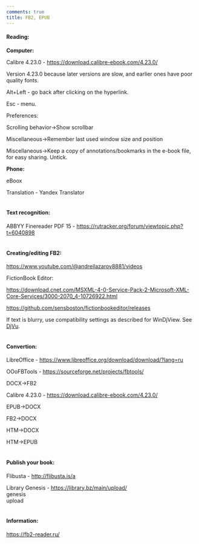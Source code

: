 ```yaml
---
comments: true
title: FB2, EPUB
---
```


#### Reading:

**Computer:**

Calibre 4.23.0 - <https://download.calibre-ebook.com/4.23.0/>

Version 4.23.0 because later versions are slow, and earlier ones have poor quality fonts.

Alt+Left - go back after clicking on the hyperlink.

Esc - menu.

Preferences:

Scrolling behavior->Show scrollbar

Miscellaneous->Remember last used window size and position

Miscellaneous->Keep a copy of annotations/bookmarks in the e-book file, for easy sharing. Untick.

**Phone:**

eBoox

Translation - Yandex Translator
<br><br>

#### Text recognition:

ABBYY Finereader PDF 15 - <https://rutracker.org/forum/viewtopic.php?t=6040898>
<br><br>

#### Creating/editing FB2:

<https://www.youtube.com/@andreilazarov8881/videos>

FictionBook Editor:

<https://download.cnet.com/MSXML-4-0-Service-Pack-2-Microsoft-XML-Core-Services/3000-2070_4-10726922.html>

<https://github.com/sensboston/fictionbookeditor/releases>

If text is blurry, use compatibility settings as described for WinDjView. See [DjVu](/en/djvu).
<br><br>

#### Convertion:

LibreOffice - <https://www.libreoffice.org/download/download/?lang=ru>

OOoFBTools - <https://sourceforge.net/projects/fbtools/>

DOCX->FB2

Calibre 4.23.0 - <https://download.calibre-ebook.com/4.23.0/>

EPUB->DOCX

FB2->DOCX

HTM->DOCX

HTM->EPUB
<br><br>

#### Publish your book:

Flibusta - <http://flibusta.is/a>

Library Genesis - <https://library.bz/main/upload/><br>
genesis<br>
upload
<br><br>

#### Information:

<https://fb2-reader.ru/>